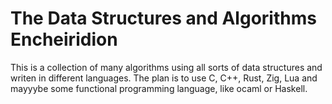 # The Data Structures and Algorithms Encheiridion

This is a collection of many algorithms using all sorts of data structures and writen in different languages. The plan is to use C, C++, Rust, Zig, Lua and mayyybe some functional programming language, like ocaml or Haskell.
